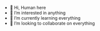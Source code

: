 - 👋 Hi, Human here
- 👀 I’m interested in anything
- 🌱 I’m currently learning everything
- 💞️ I’m looking to collaborate on everything

<!---
avy0010/avy0010 is a ✨ special ✨ repository because its `README.md` (this file) appears on your GitHub profile.
You can click the Preview link to take a look at your changes.
--->

